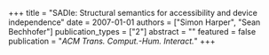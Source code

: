 +++
title = "SADIe: Structural semantics for accessibility and device independence"
date = 2007-01-01
authors = ["Simon Harper", "Sean Bechhofer"]
publication_types = ["2"]
abstract = ""
featured = false
publication = "*ACM Trans. Comput.-Hum. Interact.*"
+++

